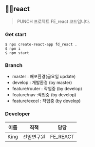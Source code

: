 ## :raising_hand_man:react

> PUNCH 프로젝트 FE_react 코드입니다.



### Get start

```
$ npx create-react-app fd_react .
$ npm i
$ npm start
```





### Branch

- master : 배포환경(금요일 update)
- develop : 개발환경  (by master)
- feature/router : 작업중   (by develop)
- feature/nav :작업중       (by develop)
- feature/excel : 작업중    (by develop)





### Developer

| 이름 | 직책       | 담당     |
| ---- | ---------- | -------- |
| King | 선임연구원 | FE_REACT |

